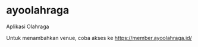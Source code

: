 # ayoolahraga
Aplikasi Olahraga

Untuk menambahkan venue, coba akses ke https://member.ayoolahraga.id/

